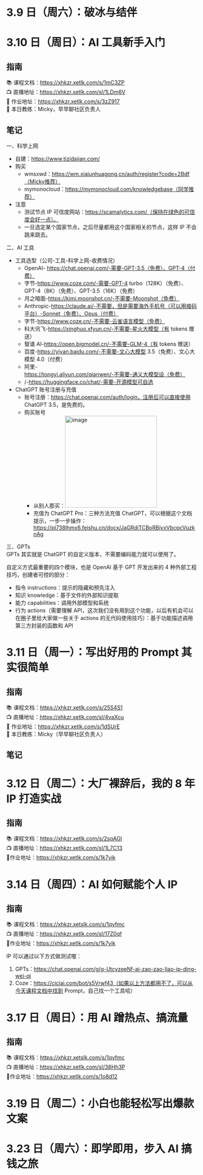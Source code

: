 # 3.9 日（周六）：破冰与结伴
# 3.10 日（周日）：AI 工具新手入门
## 指南
📚 课程文档：https://xhkzr.xetlk.com/s/1mC3ZP  
📺 直播地址：https://xhkzr.xetlk.com/sl/1LDm6V  
📄 作业地址：https://xhkzr.xetlk.com/s/3zZ917  
👧 本日教练：Micky，早早聊社区负责人
## 笔记
一、科学上网  
- 自建：https://www.tizidajian.com/
- 购买
  - wmsxwd：https://wm.xiajunhuagong.cn/auth/register?code=2Bdf（Micky推荐）
  - mymonocloud：https://mymonocloud.com/knowledgebase（同学推荐）
- 注意
  - 测试节点 IP 可信度网站：https://scamalytics.com/（保持在绿色的可信度会好一点）。
  - 一旦选定某个国家节点，之后尽量都用这个国家相关的节点，这样 IP 不会跳来跳去。

二、AI 工具  
- 工具选型（公司-工具-科学上网-收费情况）
  - OpenAI- https://chat.openai.com/-需要-GPT-3.5（免费）、GPT-4（付费）
  - 字节-https://www.coze.com/-需要-GPT-4 turbo（128K）（免费）、GPT-4（8K）（免费）、GPT-3.5（16K）（免费）
  - 月之暗面-https://kimi.moonshot.cn/-不需要-Moonshot（免费）
  - Anthropic-https://claude.ai/-不需要，但是需要海外手机号（可以用接码平台）-Sonnet（免费）、Opus（付费）
  - 字节-https://www.coze.cn/-不需要-云雀语言模型（免费）
  - 科大讯飞-https://xinghuo.xfyun.cn/-不需要-星火大模型（有 tokens 赠送）
  - 智谱 AI-https://open.bigmodel.cn/-不需要-GLM-4（有 tokens 赠送）
  - 百度-https://yiyan.baidu.com/-不需要-文心大模型 3.5（免费）、文心大模型 4.0（付费）
  - 阿里-https://tongyi.aliyun.com/qianwen/-不需要-通义大模型设（免费）
  - /-https://huggingface.co/chat/-需要-开源模型可自选
- ChatGPT 账号注册与充值
  - 账号注册：https://chat.openai.com/auth/login，注册后可以直接使用  ChatGPT 3.5，是免费的。
  - 购买账号
    - 从别人那买：<img width="242" alt="image" src="https://github.com/guozheng07/AI/assets/42236890/569ed08e-f535-4dcb-b37d-91b1a45f59ce">
    - 充值为 ChatGPT Pro：三种方法充值 ChatGPT，可以根据这个文档提示，一步一步操作：https://pl738lhmx6.feishu.cn/docx/JaGRdiTCBoRBjvxVbcpcVuzknAg

三、GPTs  
GPTs 其实就是 ChatGPT 的自定义版本，不需要编码能力就可以使用了。

自定义方式最重要的四个模块，也是 OpenAI 基于 GPT 开发出来的  4 种外部工程技巧，创建者可控的部分：
- 指令 instructions：提示的隐藏和预先注入
- 知识 knowledge：基于文件的外部知识提取
- 能力 capabilities：调用外部模型和系统
- 行为 actions（需要理解 API，这次我们没有用到这个功能，以后有机会可以在圈子里给大家做一些关于 actions 的无代码使用技巧）：基于功能描述调用第三方封装的函数和 API

# 3.11 日（周一）：写出好用的 Prompt 其实很简单
## 指南
📚 课程文档：https://xhkzr.xetlk.com/s/25S4S1  
📺 直播地址：https://xhkzr.xetlk.com/sl/4vaXcu  
📄 作业地址：https://xhkzr.xetlk.com/s/1dSUrE  
👧 本日教练：Micky（早早聊社区负责人）
## 笔记
# 3.12 日（周二）：大厂裸辞后，我的 8 年 IP 打造实战
## 指南
📚 课程文档：https://xhkzr.xetlk.com/s/2sqAGl  
📺 直播地址：https://xhkzr.xetlk.com/sl/1L7C13  
📄作业地址：https://xhkzr.xetlk.com/s/1k7yik  
# 3.14 日（周四）：AI 如何赋能个人 IP
## 指南
📚 课程文档：https://xhkzr.xetslk.com/s/1qyfmc  
📺 直播地址：https://xhkzr.xetlk.com/sl/17Z0qf  
📄作业地址：https://xhkzr.xetlk.com/s/1k7yik  

IP 可以通过以下方式做测试喔：  
1. GPTs：https://chat.openai.com/g/g-UtcyzeeNf-ai-zao-zao-liao-ip-ding-wei-qi
2. Coze：https://ciciai.com/bot/s5Vrwf43（如果以上方法都用不了，可以从今天课程文档中找到 Prompt，自己找一个工具哈）

# 3.17 日（周日）：用 AI 蹭热点、搞流量
## 指南
📚 课程文档：https://xhkzr.xetslk.com/s/1qyfmc  
📺 直播地址：https://xhkzr.xetlk.com/sl/38Hh3P  
📄作业地址：https://xhkzr.xetlk.com/s/1o8d12  
# 3.19 日（周二）：小白也能轻松写出爆款文案
# 3.23 日（周六）：即学即用，步入 AI 搞钱之旅
